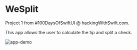 # WeSplit
Project 1 from #100DaysOfSwiftUI @ hackingWithSwift.com.

This app allows the user to calculate the tip and split a check.

![app-demo](https://user-images.githubusercontent.com/28959624/137837351-d163f48b-af52-4bfa-b2e9-f88983c052d7.gif)



